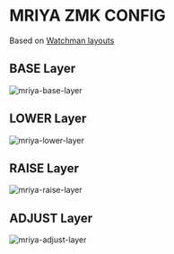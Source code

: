 # MRIYA ZMK CONFIG

Based on [Watchman layouts](https://github.com/aroum/Watchman-layouts)

## BASE Layer
![mriya-base-layer]()

## LOWER Layer
![mriya-lower-layer]()

## RAISE Layer
![mriya-raise-layer]()

## ADJUST Layer
![mriya-adjust-layer]()